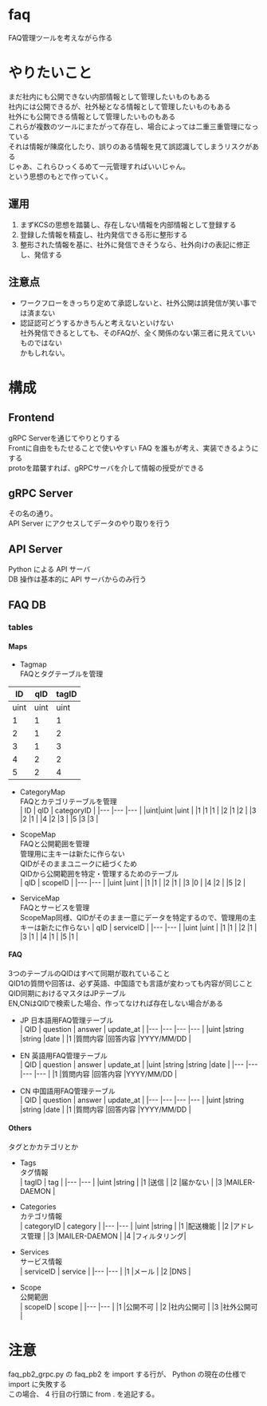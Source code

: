 # faq
FAQ管理ツールを考えながら作る

# やりたいこと
まだ社内にも公開できない内部情報として管理したいものもある  
社内には公開できるが、社外秘となる情報として管理したいものもある  
社外にも公開できる情報として管理したいものもある  
これらが複数のツールにまたがって存在し、場合によっては二重三重管理になっている  
それは情報が陳腐化したり、誤りのある情報を見て誤認識してしまうリスクがある  
じゃあ、これらひっくるめて一元管理すればいいじゃん。  
という思想のもとで作っていく。  

## 運用
1. まずKCSの思想を踏襲し、存在しない情報を内部情報として登録する  
1. 登録した情報を精査し、社内発信できる形に整形する  
1. 整形された情報を基に、社外に発信できそうなら、社外向けの表記に修正し、発信する

## 注意点
- ワークフローをきっちり定めて承認しないと、社外公開は誤発信が笑い事では済まない
- 認証認可どうするかきちんと考えないといけない  
社外発信できるとしても、そのFAQが、全く関係のない第三者に見えていいものではない  
かもしれない。


# 構成
## Frontend
gRPC Serverを通じてやりとりする  
Frontに自由をもたせることで使いやすい FAQ を誰もが考え、実装できるようにする  
protoを踏襲すれば、gRPCサーバを介して情報の授受ができる
## gRPC Server
その名の通り。  
API Server にアクセスしてデータのやり取りを行う  
## API Server
Python による API サーバ  
DB 操作は基本的に API サーバからのみ行う

## FAQ DB
### tables
#### Maps  
- Tagmap  
FAQとタグテーブルを管理  

| ID | qID | tagID |
|--- |---  |---    |
|uint|uint |uint   |
|1   |1    |1      |
|2   |1    |2      |
|3   |1    |3      |
|4   |2    |2      |
|5   |2    |4      |

- CategoryMap  
FAQとカテゴリテーブルを管理  
| ID | qID | categoryID |
|--- |---  |---         |
|uint|uint |uint        |
|1   |1    |1           |
|2   |1    |2           |
|3   |2    |1           |
|4   |2    |3           |
|5   |3    |3           |

- ScopeMap  
FAQと公開範囲を管理  
管理用に主キーは新たに作らない  
QIDがそのままユニークに紐づくため  
QIDから公開範囲を特定・管理するためのテーブル  
| qID | scopeID |
|---  |---      |
|uint |uint     |
|1    |1        |
|2    |1        |
|3    |0        |
|4    |2        |
|5    |2        |

- ServiceMap  
FAQとサービスを管理  
ScopeMap同様、QIDがそのまま一意にデータを特定するので、管理用の主キーは新たに作らない
| qID | serviceID |
|---  |---        |
|uint |uint       |
|1    |1          |
|2    |1          |
|3    |1          |
|4    |1          |
|5    |1          |

#### FAQ
3つのテーブルのQIDはすべて同期が取れていること  
QID1の質問や回答は、必ず英語、中国語でも言語が変わっても内容が同じこと  
QID同期におけるマスタはJPテーブル  
EN,CNはQIDで検索した場合、作ってなければ存在しない場合がある  
- JP
日本語用FAQ管理テーブル  
| QID | question | answer     | update_at |
|---  |---       |---         |---        |
|uint |string    |string      |date       |
|1    |質問内容  |回答内容    |YYYY/MM/DD |

- EN
英語用FAQ管理テーブル  
| QID | question | answer     | update_at |
|uint |string    |string      |date       |
|---  |---       |---         |---        |
|1    |質問内容  |回答内容    |YYYY/MM/DD |

- CN
中国語用FAQ管理テーブル  
| QID | question | answer     | update_at |
|---  |---       |---         |---        |
|uint |string    |string      |date       |
|1    |質問内容  |回答内容    |YYYY/MM/DD |

#### Others
タグとかカテゴリとか  
- Tags  
タグ情報  
| tagID | tag          |
|---    |---           |
|uint   |string        |
|1      |送信          |
|2      |届かない      |
|3      |MAILER-DAEMON |

- Categories  
カテゴリ情報  
| categoryID | category     |
|---         |---           |
|uint        |string        |
|1           |配送機能      |
|2           |アドレス管理  |
|3           |MAILER-DAEMON |
|4           |フィルタリング|


- Services  
サービス情報  
| serviceID | service |
|---        |---      |
|1          |メール   |
|2          |DNS      |

- Scope  
公開範囲  
| scopeID | scope     |
|---      |---        |
|1        |公開不可   |
|2        |社内公開可 |
|3        |社外公開可 |


# 注意
faq_pb2_grpc.py の faq_pb2 を import する行が、 Python の現在の仕様で  
import に失敗する  
この場合、 4 行目の行頭に from . を追記する。  
